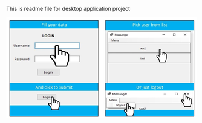 This is readme file for desktop application project

![App overview 1](/Images/1.jpg?raw=true "Title")
